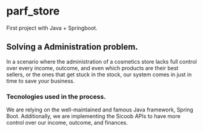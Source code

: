 # parf_store
First project with Java + Springboot.

## Solving a Administration problem.
In a scenario where the administration of a cosmetics store lacks full control over every income, outcome, and even which products are their best sellers, or the ones that get stuck in the stock, our system comes in just in time to save your business.

### Tecnologies used in the process.
We are relying on the well-maintained and famous Java framework, Spring Boot. Additionally, we are implementing the Sicoob APIs to have more control over our income, outcome, and finances.